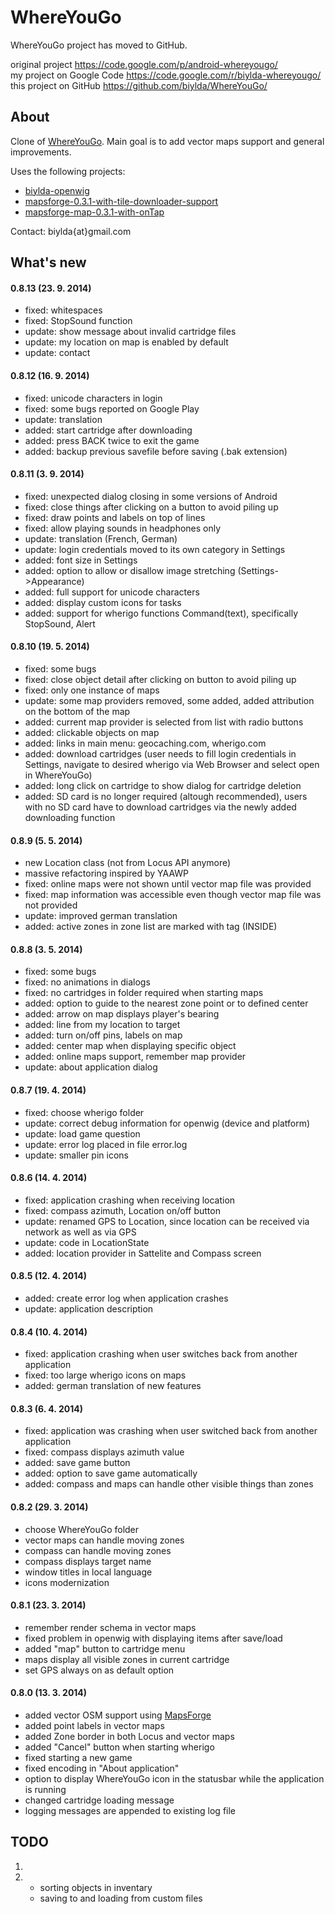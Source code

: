 WhereYouGo
==========

WhereYouGo project has moved to GitHub.

original project https://code.google.com/p/android-whereyougo/
<br>
my project on Google Code https://code.google.com/r/biylda-whereyougo/
<br>
this project on GitHub https://github.com/biylda/WhereYouGo/

<h2>
	<a name="About"></a>
	About
	<a href="#About" class="section_anchor"></a>
</h2>
<p>
	Clone of <a href="https://code.google.com/p/android-whereyougo/" rel="nofollow">WhereYouGo</a>. Main goal is to add vector maps support and general improvements.
</p>
<p>
  Uses the following projects:
  <ul>
    <li><a href="https://code.google.com/r/biylda-openwig/" rel="nofollow">biylda-openwig</a></li>
    <li><a href="https://github.com/raku/mapsforge-0.3.1-with-tile-downloader-support" rel="nofollow">mapsforge-0.3.1-with-tile-downloader-support</a></li>
    <li><a href="https://github.com/jeancaffou/mapsforge-map-0.3.1-with-onTap" rel="nofollow">mapsforge-map-0.3.1-with-onTap</a></li>
  </ul>
</p>
<p>
  Contact: biylda{at}gmail.com
</p>
<h2>
	<a name="#Whats_new"></a>
	What's new
	<a href="#Whats_new" class="section_anchor"></a>
</h2>
<h4>
	<a name="#0.8.13"></a>
	0.8.13 (23. 9. 2014)
	<a href="#0.8.13" class="section_anchor"></a>
</h4>
<p>
  <ul>
    <li>fixed: whitespaces</li>
    <li>fixed: StopSound function</li>
    <li>update: show message about invalid cartridge files</li>
    <li>update: my location on map is enabled by default</li>
    <li>update: contact</li>
  </ul>
</p>
<h4>
	<a name="#0.8.12"></a>
	0.8.12 (16. 9. 2014)
	<a href="#0.8.12" class="section_anchor"></a>
</h4>
<p>
  <ul>
    <li>fixed: unicode characters in login</li>
    <li>fixed: some bugs reported on Google Play</li>
    <li>update: translation</li>
    <li>added: start cartridge after downloading</li>
    <li>added: press BACK twice to exit the game</li>
    <li>added: backup previous savefile before saving (.bak extension)</li>
  </ul>
</p>
<h4>
	<a name="#0.8.11"></a>
	0.8.11 (3. 9. 2014)
	<a href="#0.8.11" class="section_anchor"></a>
</h4>
<p>
  <ul>
    <li>fixed: unexpected dialog closing in some versions of Android</li>
    <li>fixed: close things after clicking on a button to avoid piling up</li>
    <li>fixed: draw points and labels on top of lines</li>
    <li>fixed: allow playing sounds in headphones only</li>
    <li>update: translation (French, German)</li>
    <li>update: login credentials moved to its own category in Settings</li>
    <li>added: font size in Settings</li>
    <li>added: option to allow or disallow image stretching (Settings->Appearance)</li>
    <li>added: full support for unicode characters</li>
    <li>added: display custom icons for tasks</li>
    <li>added: support for wherigo functions Command(text), specifically StopSound, Alert</li>
  </ul>
</p>
<h4>
	<a name="#0.8.10"></a>
	0.8.10 (19. 5. 2014)
	<a href="#0.8.10" class="section_anchor"></a>
</h4>
<p>
  <ul>
    <li>fixed: some bugs</li>
    <li>fixed: close object detail after clicking on button to avoid piling up</li>
    <li>fixed: only one instance of maps</li>
    <li>update: some map providers removed, some added, added attribution on the bottom of the map</li>
    <li>added: current map provider is selected from list with radio buttons</li>
    <li>added: clickable objects on map</li>
    <li>added: links in main menu: geocaching.com, wherigo.com</li>
    <li>added: download cartridges (user needs to fill login credentials in Settings, navigate to desired wherigo via Web Browser and select open in WhereYouGo)</li>
    <li>added: long click on cartridge to show dialog for cartridge deletion</li>
    <li>added: SD card is no longer required (altough recommended), users with no SD card have to download cartridges via the newly added downloading function</li>
  </ul>
</p>
<h4>
	<a name="#0.8.9"></a>
	0.8.9 (5. 5. 2014)
	<a href="#0.8.9" class="section_anchor"></a>
</h4>
<p>
  <ul>
    <li>new Location class (not from Locus API anymore)</li>
    <li>massive refactoring inspired by YAAWP</li>
    <li>fixed: online maps were not shown until vector map file was provided</li>
    <li>fixed: map information was accessible even though vector map file was not provided</li>
    <li>update: improved german translation</li>
    <li>added: active zones in zone list are marked with tag (INSIDE)</li>
  </ul>
</p>
<h4>
	<a name="#0.8.8"></a>
	0.8.8 (3. 5. 2014)
	<a href="#0.8.8" class="section_anchor"></a>
</h4>
<p>
  <ul>
    <li>fixed: some bugs</li>
    <li>fixed: no animations in dialogs</li>
    <li>fixed: no cartridges in folder required when starting maps</li>
    <li>added: option to guide to the nearest zone point or to defined center</li>
    <li>added: arrow on map displays player's bearing</li>
    <li>added: line from my location to target</li>
    <li>added: turn on/off pins, labels on map</li>
    <li>added: center map when displaying specific object</li>
    <li>added: online maps support, remember map provider</li>
    <li>update: about application dialog</li>
  </ul>
</p>
<h4>
	<a name="#0.8.7"></a>
	0.8.7 (19. 4. 2014)
	<a href="#0.8.7" class="section_anchor"></a>
</h4>
<p>
  <ul>
    <li>fixed: choose wherigo folder</li>
    <li>update: correct debug information for openwig (device and platform)</li>
    <li>update: load game question</li>
    <li>update: error log placed in file error.log</li>
    <li>update: smaller pin icons</li>
  </ul>
</p>
<h4>
	<a name="#0.8.6"></a>
	0.8.6 (14. 4. 2014)
	<a href="#0.8.6" class="section_anchor"></a>
</h4>
<p>
  <ul>
    <li>fixed: application crashing when receiving location</li>
    <li>fixed: compass azimuth, Location on/off button</li>
    <li>update: renamed GPS to Location, since location can be received via network as well as via GPS</li>
    <li>update: code in LocationState</li>
    <li>added: location provider in Sattelite and Compass screen</li>
  </ul>
</p>
<h4>
	<a name="#0.8.5"></a>
	0.8.5 (12. 4. 2014)
	<a href="#0.8.5" class="section_anchor"></a>
</h4>
<p>
  <ul>
    <li>added: create error log when application crashes</li>
    <li>update: application description</li>
  </ul>
</p>
<h4>
	<a name="#0.8.4"></a>
	0.8.4 (10. 4. 2014)
	<a href="#0.8.4" class="section_anchor"></a>
</h4>
<p>
  <ul>
    <li>fixed: application crashing when user switches back from another application</li>
    <li>fixed: too large wherigo icons on maps</li>
    <li>added: german translation of new features</li>
  </ul>
</p>
<h4>
	<a name="#0.8.3"></a>
	0.8.3 (6. 4. 2014)
	<a href="#0.8.3" class="section_anchor"></a>
</h4>
<p>
  <ul>
    <li>fixed: application was crashing when user switched back from another application</li>
    <li>fixed: compass displays azimuth value</li>
    <li>added: save game button</li>
    <li>added: option to save game automatically</li>
    <li>added: compass and maps can handle other visible things than zones</li>
  </ul>
</p>
<h4>
	<a name="#0.8.2"></a>
	0.8.2 (29. 3. 2014)
	<a href="#0.8.2" class="section_anchor"></a>
</h4>
<p>
  <ul>
    <li>choose WhereYouGo folder</li>
    <li>vector maps can handle moving zones</li>
    <li>compass can handle moving zones</li>
    <li>compass displays target name</li>
    <li>window titles in local language</li>
    <li>icons modernization</li>
  </ul>
</p>
<h4>
	<a name="#0.8.1"></a>
	0.8.1 (23. 3. 2014)
	<a href="#0.8.1" class="section_anchor"></a>
</h4>
<p>
  <ul>
    <li>remember render schema in vector maps</li>
    <li>fixed problem in openwig with displaying items after save/load</li>
    <li>added "map" button to cartridge menu</li>
    <li>maps display all visible zones in current cartridge</li>
    <li>set GPS always on as default option</li>
  </ul>
</p>
<h4>
	<a name="#0.8.0"></a>
	0.8.0 (13. 3. 2014)
	<a href="#0.8.0" class="section_anchor"></a>
</h4>
<p>
	<ul>
		<li>added vector OSM support using <a href="https://code.google.com/p/mapsforge/">MapsForge</a></li>
		<li>added point labels in vector maps</li>
		<li>added Zone border in both Locus and vector maps</li>
		<li>added "Cancel" button when starting wherigo</li>
		<li>fixed starting a new game</li>
		<li>fixed encoding in "About application"</li>
		<li>option to display WhereYouGo icon in the statusbar while the application is running</li>
		<li>changed cartridge loading message</li>
		<li>logging messages are appended to existing log file</li>
	</ul>
</p>
<h2>
	<a name="#TODO"></a>
	TODO
	<a href="#TODO" class="section_anchor"></a>
</h2>
<p>
 <ol>
  <li><ul>
  </ul></li>
  <li><ul>
    <li>sorting objects in inventary</li>
    <li>saving to and loading from custom files</li>
  </ul></li>
 </ol>
</p>
